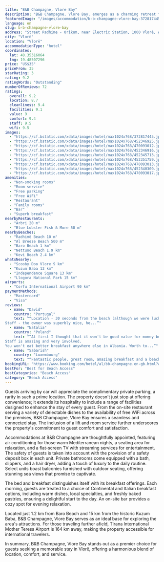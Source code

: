 ```yaml
---
title: "B&B Champagne, Vlore Bay"
description: "B&B Champagne, Vlore Bay, emerges as a charming retreat for travelers seeking the perfect blend of comfort and convenience in Vlorë."
featuredImage: "/images/accommodation/b-b-champagne-vlore-bay-372817445.jpg"
language: en
slug: b-b-champagne-vlore-bay
address: "Street Radhime - Orikum, near Electric Station, 1000 Vlorë, Albania"
city: "Vlorë"
location: "Vlorë"
accommodationType: "hotel"
coordinates:
  lat: 40.35316064
  lng: 19.48507296
price: "US$35"
priceFrom: 35
starRating: 3
rating: 9.2
ratingWords: "Outstanding"
numberOfReviews: 72
ratings:
  overall: 9.2
  location: 8.7
  cleanliness: 9.4
  facilities: 9.1
  value: 9
  comfort: 9.4
  staff: 9.5
  wifi: 9.5
images:
  - "https://cf.bstatic.com/xdata/images/hotel/max1024x768/372817445.jpg?k=990ac631820489312ce262ff65800573596507d12c04f7b0d12d8a25f055885f&o=&hp=1"
  - "https://cf.bstatic.com/xdata/images/hotel/max1024x768/452346925.jpg?k=9fce749d2f06b04de297f0d8b7e4d83ebcc198df8b5ac77c0f51192ff2cac0f0&o=&hp=1"
  - "https://cf.bstatic.com/xdata/images/hotel/max1024x768/470093012.jpg?k=8ccec8432b162be6788ec125ef0a4aea966d7a05a46edb20a7c0c98e22782379&o=&hp=1"
  - "https://cf.bstatic.com/xdata/images/hotel/max1024x768/452346916.jpg?k=f8d1ce2208fc609b4611c1a376413255a9514d27d9b06dbb11602b4ef9e17bd8&o=&hp=1"
  - "https://cf.bstatic.com/xdata/images/hotel/max1024x768/452345713.jpg?k=02c2c1b360d5caca6fa6e0a41a62d5eacfb0447dca006daec6d720c174e63704&o=&hp=1"
  - "https://cf.bstatic.com/xdata/images/hotel/max1024x768/452351759.jpg?k=60e079d79a1d5a8d51e9e3668ad9f62f30dd79733b634377864f91492b133eef&o=&hp=1"
  - "https://cf.bstatic.com/xdata/images/hotel/max1024x768/470093013.jpg?k=4ab8b5092335fa50bae670c37ac0ddcd44cd851207e2e664f13f0a539c564ddf&o=&hp=1"
  - "https://cf.bstatic.com/xdata/images/hotel/max1024x768/452340309.jpg?k=a503e0179ab4307b9e15612e494c07b43eeb36a3c487d620927517946c328976&o=&hp=1"
  - "https://cf.bstatic.com/xdata/images/hotel/max1024x768/470093017.jpg?k=d304bfb9403de2621900caa8dad41e9008a58e969640a9ed3391bb6394099b85&o=&hp=1"
amenities:
  - "Non-smoking rooms"
  - "Room service"
  - "Free parking"
  - "Free WiFi"
  - "Restaurant"
  - "Family rooms"
  - "Bar"
  - "Superb breakfast"
nearbyRestaurants:
  - "Arbri 20 m"
  - "Blue Lobster Fish & More 50 m"
nearbyBeaches:
  - "Radhimë Beach 10 m"
  - "Al Breeze Beach 500 m"
  - "Baro Beach 1 km"
  - "Nettuno Beach 1.9 km"
  - "Kevi Beach 2.4 km"
whatsNearby:
  - "Scooby Doo Vlore 9 km"
  - "Kuzum Baba 13 km"
  - "Independence Square 13 km"
  - "Llogora National Park 15 km"
airports:
  - "Corfu International Airport 90 km"
paymentMethods:
  - "Mastercard"
  - "Visa"
reviews:
  - name: "David"
    country: "Portugal"
    text: "“Location - 30 seconds from the beach (although we were lucky, because we got there at the end of the day and could use the sunbeds without anyone asking us for money cause the beach bar had already closed)
Staff - the owner was superbly nice, he...”"
  - name: "Natalia"
    country: "Poland"
    text: "“At first I thought that it won't be good value for money but I was wrong. Everything is high quality except coffee - it's a capsule coffee
Staff is amazing and very involved.
You won't eat better breakfast anywhere else in Albania. Worth to...”"
  - name: "Sabarish"
    country: "Luxembourg"
    text: "“Fantastic people, great room, amazing breakfast and a beach right outside!”"
bookingURL: "https://www.booking.com/hotel/al/bb-champagne.en-gb.html?aid=8035640"
bestFor: "Best for Beach Access"
bestCategories: "Beach Access"
category: "Beach Access"
---
```


Guests arriving by car will appreciate the complimentary private parking, a rarity in such a prime location. The property doesn't just stop at offering convenience; it extends its hospitality to include a range of facilities designed to enhance the stay of every guest. From the on-site restaurant serving a variety of delectable dishes to the availability of free WiFi across the premises, B&B Champagne, Vlore Bay ensures a seamless and connected stay. The inclusion of a lift and room service further underscores the property's commitment to guest comfort and satisfaction.

Accommodations at B&B Champagne are thoughtfully appointed, featuring air conditioning for those warm Mediterranean nights, a seating area for relaxation, and a flat-screen TV with streaming services for entertainment. The safety of guests is taken into account with the provision of a safety deposit box in each unit. Private bathrooms come equipped with a bath, slippers, and a hair dryer, adding a touch of luxury to the daily routine. Select units boast balconies furnished with outdoor seating, offering stunning sea views that promise to captivate.

The bed and breakfast distinguishes itself with its breakfast offerings. Each morning, guests are treated to a choice of Continental and Italian breakfast options, including warm dishes, local specialties, and freshly baked pastries, ensuring a delightful start to the day. An on-site bar provides a cozy spot for evening relaxation.

Located just 1.2 km from Baro Beach and 15 km from the historic Kuzum Baba, B&B Champagne, Vlore Bay serves as an ideal base for exploring the area's attractions. For those traveling further afield, Tirana International Mother Teresa Airport is 164 km away, making the property accessible for international travelers.

In summary, B&B Champagne, Vlore Bay stands out as a premier choice for guests seeking a memorable stay in Vlorë, offering a harmonious blend of location, comfort, and service.